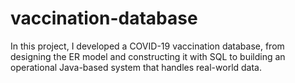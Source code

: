 # vaccination-database
In this project, I developed a COVID-19 vaccination database, from designing the ER model and constructing it with SQL to building an operational Java-based system that handles real-world data.
